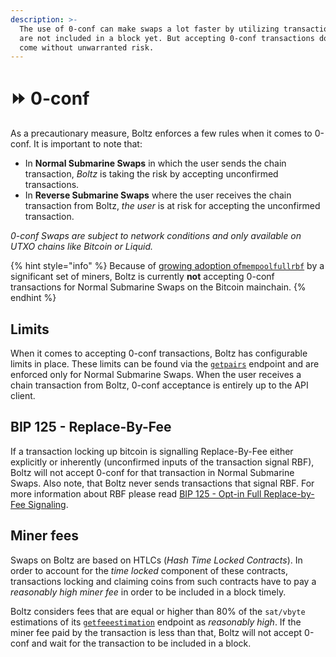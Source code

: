 ```yaml
---
description: >-
  The use of 0-conf can make swaps a lot faster by utilizing transactions that
  are not included in a block yet. But accepting 0-conf transactions doesn't
  come without unwarranted risk.
---
```


# ⏩ 0-conf

As a precautionary measure, Boltz enforces a few rules when it comes to 0-conf. It is important to note that:

* In **Normal Submarine Swaps** in which the user sends the chain transaction, _Boltz_ is taking the risk by accepting unconfirmed transactions.
* In **Reverse Submarine Swaps** where the user receives the chain transaction from Boltz, _the user_ is at risk for accepting the unconfirmed transaction.

_0-conf Swaps are subject to network conditions and only available on UTXO chains like Bitcoin or Liquid._

{% hint style="info" %}
Because of [growing adoption of`mempoolfullrbf`](https://github.com/bitcoin/bitcoin/pull/28132) by a significant set of miners, Boltz is currently **not** accepting 0-conf transactions for Normal Submarine Swaps on the Bitcoin mainchain.
{% endhint %}

## Limits

When it comes to accepting 0-conf transactions, Boltz has configurable limits in place. These limits can be found via the [`getpairs`](api-v1.md#supported-pairs) endpoint and are enforced only for Normal Submarine Swaps. When the user receives a chain transaction from Boltz, 0-conf acceptance is entirely up to the API client.

## BIP 125 - Replace-By-Fee

If a transaction locking up bitcoin is signalling Replace-By-Fee either explicitly or inherently (unconfirmed inputs of the transaction signal RBF), Boltz will not accept 0-conf for that transaction in Normal Submarine Swaps. Also note, that Boltz never sends transactions that signal RBF. For more information about RBF please read [BIP 125 - Opt-in Full Replace-by-Fee Signaling](https://github.com/bitcoin/bips/blob/master/bip-0125.mediawiki).

## Miner fees

Swaps on Boltz are based on HTLCs (_Hash Time Locked Contracts_). In order to account for the _time locked_ component of these contracts, transactions locking and claiming coins from such contracts have to pay a _reasonably high miner fee_ in order to be included in a block timely.

Boltz considers fees that are equal or higher than 80% of the `sat/vbyte` estimations of its [`getfeeestimation`](api-v1.md#fee-estimations) endpoint as _reasonably high_. If the miner fee paid by the transaction is less than that, Boltz will not accept 0-conf and wait for the transaction to be included in a block.
